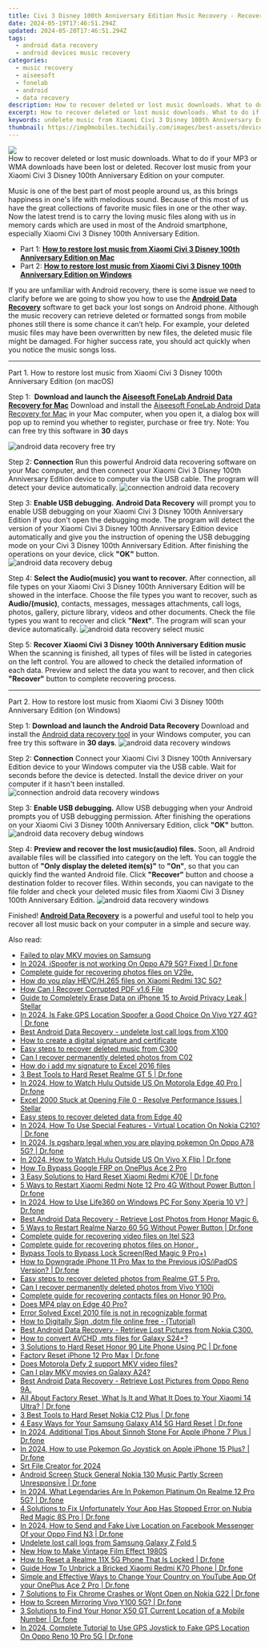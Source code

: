 ```yaml
---
title: Civi 3 Disney 100th Anniversary Edition Music Recovery - Recover Deleted Music from Civi 3 Disney 100th Anniversary Edition
date: 2024-05-19T17:46:51.294Z
updated: 2024-05-20T17:46:51.294Z
tags: 
  - android data recovery
  - android devices music recovery
categories: 
  - music recovery
  - aiseesoft
  - fonelab
  - android
  - data recovery
description: How to recover deleted or lost music downloads. What to do if your MP3 or WMA downloads have been lost or deleted. Recover lost music from your Xiaomi Civi 3 Disney 100th Anniversary Edition on your computer.
excerpt: How to recover deleted or lost music downloads. What to do if your MP3 or WMA downloads have been lost or deleted. Recover lost music from your Xiaomi Civi 3 Disney 100th Anniversary Edition on your computer.
keywords: undelete music from Xiaomi Civi 3 Disney 100th Anniversary Edition,retrieve wiped music Xiaomi Civi 3 Disney 100th Anniversary Edition,restore deleted songs files on Xiaomi,broken Xiaomi music recovery solution,recover lost music from Civi 3 Disney 100th Anniversary Edition,Regain missing music on Civi 3 Disney 100th Anniversary Edition,how to get back deleted music Xiaomi phone,how to recover song in Xiaomi,my music deleted from Xiaomi Civi 3 Disney 100th Anniversary Edition how to undo music,restore music when deleted in Civi 3 Disney 100th Anniversary Edition,how can i get music back on Civi 3 Disney 100th Anniversary Edition,how to recover music on Xiaomi
thumbnail: https://img0mobiles.techidaily.com/images/best-assets/devices/xiaomi/xiaomi-civi-3-disney-100th-anniversary-edition/4.jpg
---
```


<img src="https://img0mobiles.techidaily.com/images/best-assets/devices/xiaomi/xiaomi-civi-3-disney-100th-anniversary-edition/4.jpg" class="atpl-imgstyle"  />

<div class="atpl-content atpl-for-fonelab-android recover-music">

<div class="atpl-post-description-part-1">
How to recover deleted or lost music downloads. What to do if your MP3 or WMA downloads have been lost or deleted. Recover lost music from your Xiaomi Civi 3 Disney 100th Anniversary Edition on your computer.
</div>



<div class="atpl-post-description-part-2">
<div class="tpl-content-sub-paragraph-normal">
  <p>
    Music is one of the best part of most people around us, as this brings happiness in one's life with melodious sound. Because of this most of us have the great collections of favorite music files in one or the other way. Now the latest trend is to carry the loving music files along with us in memory cards which are used in most of the Android smartphone, especially Xiaomi Civi 3 Disney 100th Anniversary Edition.
  </p>
</div>
</div>

<ul>
  <li>Part 1: <strong><a href="#p1">How to restore lost music from Xiaomi Civi 3 Disney 100th Anniversary Edition on Mac</a></strong></li>
  <li>Part 2: <strong><a href="#p2">How to restore lost music from Xiaomi Civi 3 Disney 100th Anniversary Edition on Windows</a></strong></li>
</ul>


<div class="atpl-post-description-part-3">
<div class="tpl-content-sub-paragraph-normal">
  <p>
    If you are unfamiliar with Android recovery, there is some issue we need to clarify before we are going to show you how to use the <a href="https://tools.techidaily.com/aiseesoft-android-data-recovery/" ><strong>Android Data Recovery</strong></a> software to get back your lost songs on Android phone. Although the music recovery can retrieve deleted or formatted songs from mobile phones still there is some chance it can’t help. For example, your deleted music files may have been overwritten by new files, the deleted music file might be damaged. For higher success rate, you should act quickly when you notice the music songs loss.
  </p>
</div>
</div>



<!-- Part 1 -->
<a id="p1" name="p1" ></a><hr>

<div>
  <span class="atpl-step-part-style">Part 1. How to restore lost music from Xiaomi Civi 3 Disney 100th Anniversary Edition (on macOS)</span>
</div>

<span class="atpl-stepstyle-a"><span>Step 1: </span></span> <strong>Download and launch the <a href="https://tools.techidaily.com/aiseesoft-android-data-recovery-for-mac/" >Aiseesoft FoneLab Android Data Recovery for Mac</a></strong>
Download and install the <a href="https://tools.techidaily.com/aiseesoft-android-data-recovery-for-mac/" >Aiseesoft FoneLab Android Data Recovery for Mac</a> in your Mac computer, when you open it, a dialog box will pop up to remind you whether to register, purchase or free try.
Note: You can free try this software in <strong>30</strong> days

<img src="https://tools.techidaily.com/images/apps/aiseesoft/android-data-recovery/mac-free-try.png" class="atpl-imgstyle" alt="android data recovery free try" />

<span class="atpl-stepstyle-a"><span>Step 2: </span></span> <strong>Connection</strong>
Run this powerful Android data recovering software on your Mac computer, and then connect your Xiaomi Civi 3 Disney 100th Anniversary Edition device to computer via the USB cable. The program will detect your device automatically.
<img src="https://tools.techidaily.com/images/apps/aiseesoft/android-data-recovery/mac-connection-interface.jpg" class="atpl-imgstyle" alt="connection android data recovery" />

<span class="atpl-stepstyle-a"><span>Step 3: </span></span> <strong>Enable USB debugging.</strong>
<strong>Android Data Recovery</strong> will prompt you to enable USB debugging on your Xiaomi Civi 3 Disney 100th Anniversary Edition if you don't open the debugging mode. The program will detect the version of your Xiaomi Civi 3 Disney 100th Anniversary Edition device automatically and give you the instruction of opening the USB debugging mode on your Civi 3 Disney 100th Anniversary Edition. After finishing the operations on your device, click <strong>"OK"</strong> button.
<img src="https://tools.techidaily.com/images/apps/aiseesoft/android-data-recovery/mac-android-usb-debug.jpg"  class="atpl-imgstyle" alt="android data recovery debug" />

<span class="atpl-stepstyle-a"><span>Step 4: </span></span> <strong>Select the Audio(music) you want to recover.</strong>
After connection, all file types on your Xiaomi Civi 3 Disney 100th Anniversary Edition will be showed in the interface. Choose the file types you want to recover, such as <strong>Audio/(music)</strong>, contacts, messages, messages attachments, call logs, photos, gallery, picture library, videos and other documents. Check the file types you want to recover and click <b>"Next"</b>. The program will scan your device automatically.
<img src="https://tools.techidaily.com/images/apps/aiseesoft/android-data-recovery/mac-choose-type-music.jpg" class="atpl-imgstyle" alt="android data recovery select music" />

<span class="atpl-stepstyle-a"><span>Step 5: </span></span> <strong>Recover Xiaomi Civi 3 Disney 100th Anniversary Edition music</strong>
When the scanning is finished, all types of files will be listed in categories on the left control. You are allowed to check the detailed information of each data. Preview and select the data you want to recover, and then click <b>"Recover"</b> button to complete recovering process.


<a id="p2" name="p2"></a><hr>

<!-- Part 2 -->
<div>
  <span class="atpl-step-part-style">Part 2. How to restore lost music from Xiaomi Civi 3 Disney 100th Anniversary Edition (on Windows)</span>
</div>

<span class="atpl-stepstyle-a"><span>Step 1: </span></span> <strong>Download and launch the Android Data Recovery</strong>
Download and install the <a href="https://tools.techidaily.com/aiseesoft-android-data-recovery-for-win/" >Android data recovery tool</a> in your Windows computer, you can free try this software in <b>30 days</b>.
<img src="https://tools.techidaily.com/images/apps/aiseesoft/android-data-recovery/win-start-interface.png"  class="atpl-imgstyle" alt="android data recovery windows" />

<span class="atpl-stepstyle-a"><span>Step 2: </span></span> <strong>Connection</strong>
Connect your Xiaomi Civi 3 Disney 100th Anniversary Edition device to your Windows computer via the USB cable. Wait for seconds before the device is detected. Install the device driver on your computer if it hasn't been installed.
<img src="https://tools.techidaily.com/images/apps/aiseesoft/android-data-recovery/win-connection-interface.png" class="atpl-imgstyle" alt="connection android data recovery windows" />

<span class="atpl-stepstyle-a"><span>Step 3: </span></span> <strong>Enable USB debugging.</strong>
Allow USB debugging when your Android prompts you of USB debugging permission. After finishing the operations on your Xiaomi Civi 3 Disney 100th Anniversary Edition, click <b>"OK"</b> button.
<img src="https://tools.techidaily.com/images/apps/aiseesoft/android-data-recovery/win-android-usb-debug.png" class="atpl-imgstyle" alt="android data recovery debug windows" />

<span class="atpl-stepstyle-a"><span>Step 4: </span></span> <strong>Preview and recover the lost music(audio) files.</strong>
Soon, all Android available files will be classified into category on the left. You can toggle the button of <b>"Only display the deleted item(s)"</b> to <b>"On"</b>, so that you can quickly find the wanted Android file. Click <b>"Recover"</b> button and choose a destination folder to recover files. Within seconds, you can navigate to the file folder and check your deleted music files from Xiaomi Civi 3 Disney 100th Anniversary Edition.
<img src="https://tools.techidaily.com/images/apps/aiseesoft/android-data-recovery/win-recover-music.jpg" class="atpl-imgstyle" alt="android data recovery windows" />

<div class="atpl-post-description-part-4">
<div class="tpl-content-sub-paragraph-normal">
    <p>
        Finished! <a href="https://tools.techidaily.com/aiseesoft-android-data-recovery/" ><strong>Android Data Recovery</strong></a> is a powerful and useful tool to help you recover all lost music back on your computer in a simple and secure way.
    </p>
</div>
</div>


<ins class="adsbygoogle"
     style="display:block"
     data-ad-client="ca-pub-7571918770474297"
     data-ad-slot="8358498916"
     data-ad-format="auto"
     data-full-width-responsive="true"></ins>



</div>
<ins class="adsbygoogle"
    style="display:block"
    data-ad-format="autorelaxed"
    data-ad-client="ca-pub-7571918770474297"
    data-ad-slot="1223367746"></ins>

<span class="atpl-alsoreadstyle">Also read:</span>
<div><ul>
<li><a href="https://phone-solutions.techidaily.com/failed-to-play-mkv-movies-on-samsung-by-aiseesoft-video-converter-play-mkv-on-android/"><u>Failed to play MKV movies on Samsung</u></a></li>
<li><a href="https://phone-solutions.techidaily.com/in-2024-ispoofer-is-not-working-on-oppo-a79-5g-fixed-drfone-by-drfone-virtual-android/"><u>In 2024, iSpoofer is not working On Oppo A79 5G? Fixed | Dr.fone</u></a></li>
<li><a href="https://phone-solutions.techidaily.com/complete-guide-for-recovering-photos-files-on-v29e-by-fonelab-android-recover-photos/"><u>Complete guide for recovering photos files on V29e.</u></a></li>
<li><a href="https://phone-solutions.techidaily.com/how-do-you-play-hevc-h-265-files-on-xiaomi-redmi-13c-5g-by-aiseesoft-video-converter-play-hevc-video-on-android/"><u>How do you play HEVC/H.265 files on Xiaomi Redmi 13C 5G?</u></a></li>
<li><a href="https://phone-solutions.techidaily.com/how-can-i-recover-corrupted-pdf-v16-file-by-stellar-guide/"><u>How Can I Recover Corrupted PDF v1.6 File</u></a></li>
<li><a href="https://phone-solutions.techidaily.com/guide-to-completely-erase-data-on-iphone-15-to-avoid-privacy-leak-stellar-by-stellar-data-recovery-ios-iphone-data-recovery/"><u>Guide to Completely Erase Data on iPhone 15 to Avoid Privacy Leak | Stellar</u></a></li>
<li><a href="https://phone-solutions.techidaily.com/in-2024-is-fake-gps-location-spoofer-a-good-choice-on-vivo-y27-4g-drfone-by-drfone-virtual-android/"><u>In 2024, Is Fake GPS Location Spoofer a Good Choice On Vivo Y27 4G? | Dr.fone</u></a></li>
<li><a href="https://phone-solutions.techidaily.com/best-android-data-recovery-undelete-lost-call-logs-from-x100-by-fonelab-android-recover-call-logs/"><u>Best Android Data Recovery - undelete lost call logs from X100</u></a></li>
<li><a href="https://phone-solutions.techidaily.com/how-to-create-a-digital-signature-and-certificate-by-ldigisigner-sign-a-jpg-sign-a-jpg/"><u>How to create a digital signature and certificate</u></a></li>
<li><a href="https://phone-solutions.techidaily.com/easy-steps-to-recover-deleted-music-from-c300-by-fonelab-android-recover-music/"><u>Easy steps to recover deleted music from C300</u></a></li>
<li><a href="https://phone-solutions.techidaily.com/can-i-recover-permanently-deleted-photos-from-c02-by-stellar-photo-recovery-android-mobile-photo-recover/"><u>Can I recover permanently deleted photos from C02</u></a></li>
<li><a href="https://phone-solutions.techidaily.com/how-do-i-add-my-signature-to-excel-2016-files-by-ldigisigner-sign-a-excel-sign-a-excel/"><u>How do i add my signature to Excel 2016 files</u></a></li>
<li><a href="https://phone-solutions.techidaily.com/3-best-tools-to-hard-reset-realme-gt-5-drfone-by-drfone-reset-android-reset-android/"><u>3 Best Tools to Hard Reset Realme GT 5 | Dr.fone</u></a></li>
<li><a href="https://phone-solutions.techidaily.com/in-2024-how-to-watch-hulu-outside-us-on-motorola-edge-40-pro-drfone-by-drfone-virtual-android/"><u>In 2024, How to Watch Hulu Outside US On Motorola Edge 40 Pro | Dr.fone</u></a></li>
<li><a href="https://phone-solutions.techidaily.com/excel-2000-stuck-at-opening-file-0-resolve-performance-issues-stellar-by-stellar-guide/"><u>Excel 2000 Stuck at Opening File 0 - Resolve Performance Issues | Stellar</u></a></li>
<li><a href="https://phone-solutions.techidaily.com/easy-steps-to-recover-deleted-data-from-edge-40-by-fonelab-android-recover-data/"><u>Easy steps to recover deleted data from Edge 40</u></a></li>
<li><a href="https://phone-solutions.techidaily.com/in-2024-how-to-use-special-features-virtual-location-on-nokia-c210-drfone-by-drfone-virtual-android/"><u>In 2024, How To Use Special Features - Virtual Location On Nokia C210? | Dr.fone</u></a></li>
<li><a href="https://phone-solutions.techidaily.com/in-2024-is-pgsharp-legal-when-you-are-playing-pokemon-on-oppo-a78-5g-drfone-by-drfone-virtual-android/"><u>In 2024, Is pgsharp legal when you are playing pokemon On Oppo A78 5G? | Dr.fone</u></a></li>
<li><a href="https://phone-solutions.techidaily.com/in-2024-how-to-watch-hulu-outside-us-on-vivo-x-flip-drfone-by-drfone-virtual-android/"><u>In 2024, How to Watch Hulu Outside US On Vivo X Flip | Dr.fone</u></a></li>
<li><a href="https://phone-solutions.techidaily.com/how-to-bypass-google-frp-on-oneplus-ace-2-pro-by-drfone-android-unlock-remove-google-frp/"><u>How To Bypass Google FRP on OnePlus Ace 2 Pro</u></a></li>
<li><a href="https://phone-solutions.techidaily.com/3-easy-solutions-to-hard-reset-xiaomi-redmi-k70e-drfone-by-drfone-reset-android-reset-android/"><u>3 Easy Solutions to Hard Reset Xiaomi Redmi K70E | Dr.fone</u></a></li>
<li><a href="https://phone-solutions.techidaily.com/5-ways-to-restart-xiaomi-redmi-note-12-pro-4g-without-power-button-drfone-by-drfone-reset-android-reset-android/"><u>5 Ways to Restart Xiaomi Redmi Note 12 Pro 4G Without Power Button | Dr.fone</u></a></li>
<li><a href="https://phone-solutions.techidaily.com/in-2024-how-to-use-life360-on-windows-pc-for-sony-xperia-10-v-drfone-by-drfone-virtual-android/"><u>In 2024, How to Use Life360 on Windows PC For Sony Xperia 10 V? | Dr.fone</u></a></li>
<li><a href="https://phone-solutions.techidaily.com/best-android-data-recovery-retrieve-lost-photos-from-honor-magic-6-by-fonelab-android-recover-photos/"><u>Best Android Data Recovery - Retrieve Lost Photos from Honor Magic 6.</u></a></li>
<li><a href="https://phone-solutions.techidaily.com/5-ways-to-restart-realme-narzo-60-5g-without-power-button-drfone-by-drfone-reset-android-reset-android/"><u>5 Ways to Restart Realme Narzo 60 5G Without Power Button | Dr.fone</u></a></li>
<li><a href="https://phone-solutions.techidaily.com/complete-guide-for-recovering-video-files-on-itel-s23-by-fonelab-android-recover-video/"><u>Complete guide for recovering video files on Itel S23</u></a></li>
<li><a href="https://phone-solutions.techidaily.com/complete-guide-for-recovering-photos-files-on-honor-by-fonelab-android-recover-photos/"><u>Complete guide for recovering photos files on Honor .</u></a></li>
<li><a href="https://phone-solutions.techidaily.com/bypass-tools-to-bypass-lock-screenred-magic-9-proplus-by-drfone-android-unlock-android-unlock/"><u>Bypass Tools to Bypass Lock Screen(Red Magic 9 Pro+)</u></a></li>
<li><a href="https://phone-solutions.techidaily.com/how-to-downgrade-iphone-11-pro-max-to-the-previous-iosipados-version-drfone-by-drfone-ios-system-repair-ios-system-repair/"><u>How to Downgrade iPhone 11 Pro Max to the Previous iOS/iPadOS Version? | Dr.fone</u></a></li>
<li><a href="https://phone-solutions.techidaily.com/easy-steps-to-recover-deleted-photos-from-realme-gt-5-pro-by-fonelab-android-recover-photos/"><u>Easy steps to recover deleted photos from Realme GT 5 Pro.</u></a></li>
<li><a href="https://phone-solutions.techidaily.com/can-i-recover-permanently-deleted-photos-from-vivo-y100i-by-stellar-photo-recovery-android-mobile-photo-recover/"><u>Can I recover permanently deleted photos from Vivo Y100i</u></a></li>
<li><a href="https://phone-solutions.techidaily.com/complete-guide-for-recovering-contacts-files-on-honor-90-pro-by-fonelab-android-recover-contacts/"><u>Complete guide for recovering contacts files on Honor 90 Pro.</u></a></li>
<li><a href="https://phone-solutions.techidaily.com/does-mp4-play-on-edge-40-pro-by-aiseesoft-video-converter-play-mp4-on-android/"><u>Does MP4 play on Edge 40 Pro?</u></a></li>
<li><a href="https://phone-solutions.techidaily.com/error-solved-excel-2010-file-is-not-in-recognizable-format-by-stellar-guide/"><u>Error Solved Excel 2010 file is not in recognizable format</u></a></li>
<li><a href="https://phone-solutions.techidaily.com/how-to-digitally-sign-dotm-file-online-free-tutorial-by-ldigisigner-sign-a-word-sign-a-word/"><u>How to Digitally Sign .dotm file online free - (Tutorial)</u></a></li>
<li><a href="https://phone-solutions.techidaily.com/best-android-data-recovery-retrieve-lost-pictures-from-nokia-c300-by-fonelab-android-recover-pictures/"><u>Best Android Data Recovery - Retrieve Lost Pictures from Nokia C300.</u></a></li>
<li><a href="https://phone-solutions.techidaily.com/how-to-convert-avchd-mts-files-for-galaxy-s24plus-by-aiseesoft-video-converter-play-mts-on-android/"><u>How to convert AVCHD .mts files for Galaxy S24+?</u></a></li>
<li><a href="https://phone-solutions.techidaily.com/3-solutions-to-hard-reset-honor-90-lite-phone-using-pc-drfone-by-drfone-reset-android-reset-android/"><u>3 Solutions to Hard Reset Honor 90 Lite Phone Using PC | Dr.fone</u></a></li>
<li><a href="https://phone-solutions.techidaily.com/factory-reset-iphone-12-pro-max-drfone-by-drfone-ios-system-repair-ios-system-repair/"><u>Factory Reset iPhone 12 Pro Max | Dr.fone</u></a></li>
<li><a href="https://phone-solutions.techidaily.com/does-motorola-defy-2-support-mkv-video-files-by-aiseesoft-video-converter-play-mkv-on-android/"><u>Does Motorola Defy 2 support MKV video files?</u></a></li>
<li><a href="https://phone-solutions.techidaily.com/can-i-play-mkv-movies-on-galaxy-a24-by-aiseesoft-video-converter-play-mkv-on-android/"><u>Can I play MKV movies on Galaxy A24?</u></a></li>
<li><a href="https://phone-solutions.techidaily.com/best-android-data-recovery-retrieve-lost-pictures-from-oppo-reno-9a-by-fonelab-android-recover-pictures/"><u>Best Android Data Recovery - Retrieve Lost Pictures from Oppo Reno 9A.</u></a></li>
<li><a href="https://phone-solutions.techidaily.com/all-about-factory-reset-what-is-it-and-what-it-does-to-your-xiaomi-14-ultra-drfone-by-drfone-reset-android-reset-android/"><u>All About Factory Reset, What Is It and What It Does to Your Xiaomi 14 Ultra? | Dr.fone</u></a></li>
<li><a href="https://phone-solutions.techidaily.com/3-best-tools-to-hard-reset-nokia-c12-plus-drfone-by-drfone-reset-android-reset-android/"><u>3 Best Tools to Hard Reset Nokia C12 Plus | Dr.fone</u></a></li>
<li><a href="https://phone-solutions.techidaily.com/4-easy-ways-for-your-samsung-galaxy-a14-5g-hard-reset-drfone-by-drfone-reset-android-reset-android/"><u>4 Easy Ways for Your Samsung Galaxy A14 5G Hard Reset | Dr.fone</u></a></li>
<li><a href="https://ios-pokemon-go.techidaily.com/in-2024-additional-tips-about-sinnoh-stone-for-apple-iphone-7-plus-drfone-by-drfone-virtual-ios/"><u>In 2024, Additional Tips About Sinnoh Stone For Apple iPhone 7 Plus | Dr.fone</u></a></li>
<li><a href="https://ios-pokemon-go.techidaily.com/in-2024-how-to-use-pokemon-go-joystick-on-apple-iphone-15-plus-drfone-by-drfone-virtual-ios/"><u>In 2024, How to use Pokemon Go Joystick on Apple iPhone 15 Plus? | Dr.fone</u></a></li>
<li><a href="https://ai-video-editing.techidaily.com/srt-file-creator-for-2024/"><u>Srt File Creator for 2024</u></a></li>
<li><a href="https://howto.techidaily.com/android-screen-stuck-general-nokia-130-music-partly-screen-unresponsive-drfone-by-drfone-fix-android-problems-fix-android-problems/"><u>Android Screen Stuck General Nokia 130 Music Partly Screen Unresponsive | Dr.fone</u></a></li>
<li><a href="https://pokemon-go-android.techidaily.com/in-2024-what-legendaries-are-in-pokemon-platinum-on-realme-12-pro-5g-drfone-by-drfone-virtual-android/"><u>In 2024, What Legendaries Are In Pokemon Platinum On Realme 12 Pro 5G? | Dr.fone</u></a></li>
<li><a href="https://howto.techidaily.com/4-solutions-to-fix-unfortunately-your-app-has-stopped-error-on-nubia-red-magic-8s-pro-drfone-by-drfone-fix-android-problems-fix-android-problems/"><u>4 Solutions to Fix Unfortunately Your App Has Stopped Error on Nubia Red Magic 8S Pro | Dr.fone</u></a></li>
<li><a href="https://location-social.techidaily.com/in-2024-how-to-send-and-fake-live-location-on-facebook-messenger-of-your-oppo-find-n3-drfone-by-drfone-virtual-android/"><u>In 2024, How to Send and Fake Live Location on Facebook Messenger Of your Oppo Find N3 | Dr.fone</u></a></li>
<li><a href="https://techidaily.com/undelete-lost-call-logs-from-samsung-galaxy-z-fold-5-by-fonelab-android-recover-call-logs/"><u>Undelete lost call logs from Samsung Galaxy Z Fold 5</u></a></li>
<li><a href="https://ai-editing-video.techidaily.com/new-how-to-make-vintage-film-effect-1980s/"><u>New How to Make Vintage Film Effect 1980S</u></a></li>
<li><a href="https://techidaily.com/how-to-reset-a-realme-11x-5g-phone-that-is-locked-drfone-by-drfone-reset-android-reset-android/"><u>How to Reset a Realme 11X 5G Phone That Is Locked | Dr.fone</u></a></li>
<li><a href="https://change-location.techidaily.com/guide-how-to-unbrick-a-bricked-xiaomi-redmi-k70-phone-drfone-by-drfone-fix-android-problems-fix-android-problems/"><u>Guide How To Unbrick a Bricked Xiaomi Redmi K70 Phone | Dr.fone</u></a></li>
<li><a href="https://location-social.techidaily.com/simple-and-effective-ways-to-change-your-country-on-youtube-app-of-your-oneplus-ace-2-pro-drfone-by-drfone-virtual-android/"><u>Simple and Effective Ways to Change Your Country on YouTube App Of your OnePlus Ace 2 Pro | Dr.fone</u></a></li>
<li><a href="https://howto.techidaily.com/7-solutions-to-fix-chrome-crashes-or-wont-open-on-nokia-g22-drfone-by-drfone-fix-android-problems-fix-android-problems/"><u>7 Solutions to Fix Chrome Crashes or Wont Open on Nokia G22 | Dr.fone</u></a></li>
<li><a href="https://screen-mirror.techidaily.com/how-to-screen-mirroring-vivo-y100-5g-drfone-by-drfone-android/"><u>How to Screen Mirroring Vivo Y100 5G? | Dr.fone</u></a></li>
<li><a href="https://android-location-track.techidaily.com/3-solutions-to-find-your-honor-x50-gt-current-location-of-a-mobile-number-drfone-by-drfone-virtual-android/"><u>3 Solutions to Find Your Honor X50 GT Current Location of a Mobile Number | Dr.fone</u></a></li>
<li><a href="https://review-topics.techidaily.com/in-2024-complete-tutorial-to-use-gps-joystick-to-fake-gps-location-on-oppo-reno-10-pro-5g-drfone-by-drfone-virtual-android/"><u>In 2024, Complete Tutorial to Use GPS Joystick to Fake GPS Location On Oppo Reno 10 Pro 5G | Dr.fone</u></a></li>
</ul></div>


